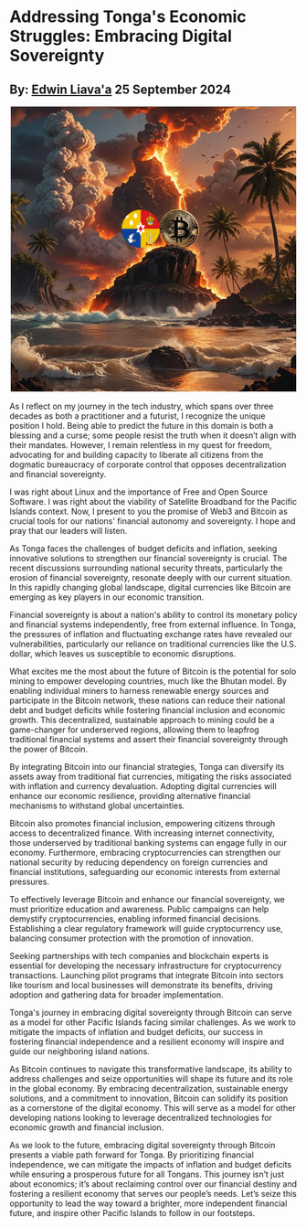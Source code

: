 #  Addressing Tonga's Economic Struggles: Embracing Digital Sovereignty
## By: [Edwin Liava'a](https://github.com/EdwinLiavaa) 25 September 2024

<p align="center">
 <img width="500" src="https://github.com/EdwinLiavaa/liavaa.space/blob/main/blog/20240925/pic.png">
</p>

As I reflect on my journey in the tech industry, which spans over three decades as both a practitioner and a futurist, I recognize the unique position I hold. Being able to predict the future in this domain is both a blessing and a curse; some people resist the truth when it doesn’t align with their mandates. However, I remain relentless in my quest for freedom, advocating for and building capacity to liberate all citizens from the dogmatic bureaucracy of corporate control that opposes decentralization and financial sovereignty.

I was right about Linux and the importance of Free and Open Source Software. I was right about the viability of Satellite Broadband for the Pacific Islands context. Now, I present to you the promise of Web3 and Bitcoin as crucial tools for our nations' financial autonomy and sovereignty. I hope and pray that our leaders will listen.

As Tonga faces the challenges of budget deficits and inflation, seeking innovative solutions to strengthen our financial sovereignty is crucial. The recent discussions surrounding national security threats, particularly the erosion of financial sovereignty, resonate deeply with our current situation. In this rapidly changing global landscape, digital currencies like Bitcoin are emerging as key players in our economic transition.

Financial sovereignty is about a nation's ability to control its monetary policy and financial systems independently, free from external influence. In Tonga, the pressures of inflation and fluctuating exchange rates have revealed our vulnerabilities, particularly our reliance on traditional currencies like the U.S. dollar, which leaves us susceptible to economic disruptions.

What excites me the most about the future of Bitcoin is the potential for solo mining to empower developing countries, much like the Bhutan model. By enabling individual miners to harness renewable energy sources and participate in the Bitcoin network, these nations can reduce their national debt and budget deficits while fostering financial inclusion and economic growth. This decentralized, sustainable approach to mining could be a game-changer for underserved regions, allowing them to leapfrog traditional financial systems and assert their financial sovereignty through the power of Bitcoin.

By integrating Bitcoin into our financial strategies, Tonga can diversify its assets away from traditional fiat currencies, mitigating the risks associated with inflation and currency devaluation. Adopting digital currencies will enhance our economic resilience, providing alternative financial mechanisms to withstand global uncertainties.

Bitcoin also promotes financial inclusion, empowering citizens through access to decentralized finance. With increasing internet connectivity, those underserved by traditional banking systems can engage fully in our economy. Furthermore, embracing cryptocurrencies can strengthen our national security by reducing dependency on foreign currencies and financial institutions, safeguarding our economic interests from external pressures.

To effectively leverage Bitcoin and enhance our financial sovereignty, we must prioritize education and awareness. Public campaigns can help demystify cryptocurrencies, enabling informed financial decisions. Establishing a clear regulatory framework will guide cryptocurrency use, balancing consumer protection with the promotion of innovation.

Seeking partnerships with tech companies and blockchain experts is essential for developing the necessary infrastructure for cryptocurrency transactions. Launching pilot programs that integrate Bitcoin into sectors like tourism and local businesses will demonstrate its benefits, driving adoption and gathering data for broader implementation.

Tonga's journey in embracing digital sovereignty through Bitcoin can serve as a model for other Pacific Islands facing similar challenges. As we work to mitigate the impacts of inflation and budget deficits, our success in fostering financial independence and a resilient economy will inspire and guide our neighboring island nations.

As Bitcoin continues to navigate this transformative landscape, its ability to address challenges and seize opportunities will shape its future and its role in the global economy. By embracing decentralization, sustainable energy solutions, and a commitment to innovation, Bitcoin can solidify its position as a cornerstone of the digital economy. This will serve as a model for other developing nations looking to leverage decentralized technologies for economic growth and financial inclusion.

As we look to the future, embracing digital sovereignty through Bitcoin presents a viable path forward for Tonga. By prioritizing financial independence, we can mitigate the impacts of inflation and budget deficits while ensuring a prosperous future for all Tongans. This journey isn’t just about economics; it’s about reclaiming control over our financial destiny and fostering a resilient economy that serves our people’s needs. Let’s seize this opportunity to lead the way toward a brighter, more independent financial future, and inspire other Pacific Islands to follow in our footsteps.